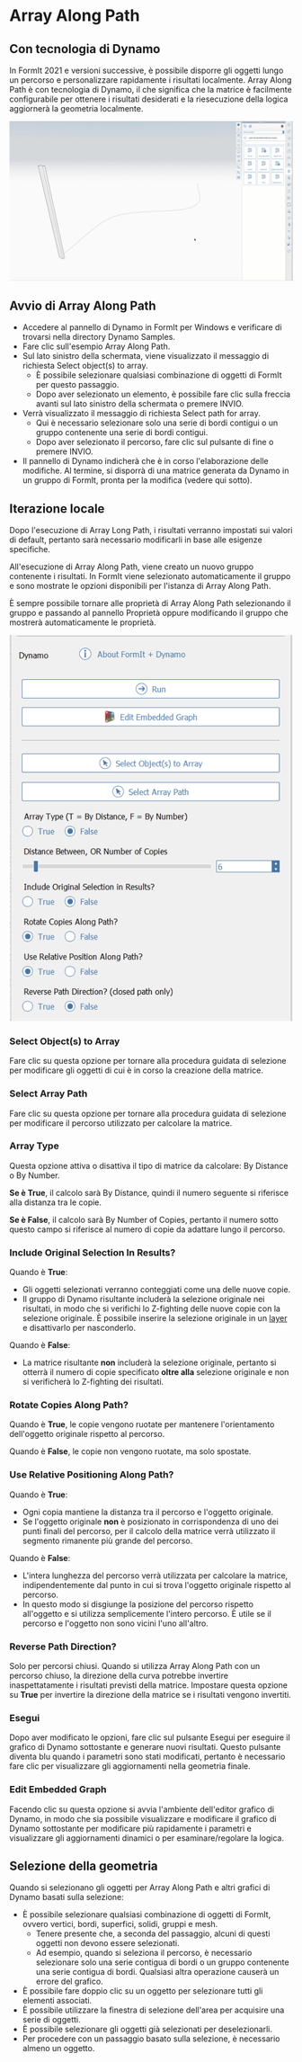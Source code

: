 # Array Along Path

## Con tecnologia di Dynamo

In FormIt 2021 e versioni successive, è possibile disporre gli oggetti lungo un percorso e personalizzare rapidamente i risultati localmente. Array Along Path è con tecnologia di Dynamo, il che significa che la matrice è facilmente configurabile per ottenere i risultati desiderati e la riesecuzione della logica aggiornerà la geometria localmente.

![](../.gitbook/assets/array-along-path.gif)

## Avvio di Array Along Path

* Accedere al pannello di Dynamo in FormIt per Windows e verificare di trovarsi nella directory Dynamo Samples.
* Fare clic sull'esempio Array Along Path.
* Sul lato sinistro della schermata, viene visualizzato il messaggio di richiesta Select object\(s\) to array.
   * È possibile selezionare qualsiasi combinazione di oggetti di FormIt per questo passaggio.
   * Dopo aver selezionato un elemento, è possibile fare clic sulla freccia avanti sul lato sinistro della schermata o premere INVIO.
* Verrà visualizzato il messaggio di richiesta Select path for array.
   * Qui è necessario selezionare solo una serie di bordi contigui o un gruppo contenente una serie di bordi contigui.
   * Dopo aver selezionato il percorso, fare clic sul pulsante di fine o premere INVIO.
* Il pannello di Dynamo indicherà che è in corso l'elaborazione delle modifiche. Al termine, si disporrà di una matrice generata da Dynamo in un gruppo di FormIt, pronta per la modifica \(vedere qui sotto\).

## Iterazione locale

Dopo l'esecuzione di Array Long Path, i risultati verranno impostati sui valori di default, pertanto sarà necessario modificarli in base alle esigenze specifiche.

All'esecuzione di Array Along Path, viene creato un nuovo gruppo contenente i risultati. In FormIt viene selezionato automaticamente il gruppo e sono mostrate le opzioni disponibili per l'istanza di Array Along Path.

È sempre possibile tornare alle proprietà di Array Along Path selezionando il gruppo e passando al pannello Proprietà oppure modificando il gruppo che mostrerà automaticamente le proprietà.

![](../.gitbook/assets/array-along-path-options.png)

### Select Object\(s\) to Array <a id="run"></a>

Fare clic su questa opzione per tornare alla procedura guidata di selezione per modificare gli oggetti di cui è in corso la creazione della matrice.

### Select Array Path

Fare clic su questa opzione per tornare alla procedura guidata di selezione per modificare il percorso utilizzato per calcolare la matrice.

### Array Type <a id="run"></a>

Questa opzione attiva o disattiva il tipo di matrice da calcolare: By Distance o By Number.

**Se è True**, il calcolo sarà By Distance, quindi il numero seguente si riferisce alla distanza tra le copie.

**Se è False**, il calcolo sarà By Number of Copies, pertanto il numero sotto questo campo si riferisce al numero di copie da adattare lungo il percorso.

### Include Original Selection In Results?

Quando è **True**:

* Gli oggetti selezionati verranno conteggiati come una delle nuove copie.
* Il gruppo di Dynamo risultante includerà la selezione originale nei risultati, in modo che si verifichi lo Z-fighting delle nuove copie con la selezione originale. È possibile inserire la selezione originale in un [layer](layers.md) e disattivarlo per nasconderlo.

Quando è **False**:

* La matrice risultante **non** includerà la selezione originale, pertanto si otterrà il numero di copie specificato **oltre alla** selezione originale e non si verificherà lo Z-fighting dei risultati.

### Rotate Copies Along Path?

Quando è **True**, le copie vengono ruotate per mantenere l'orientamento dell'oggetto originale rispetto al percorso.

Quando è **False**, le copie non vengono ruotate, ma solo spostate.

### Use Relative Positioning Along Path?

Quando è **True**:

* Ogni copia mantiene la distanza tra il percorso e l'oggetto originale.
* Se l'oggetto originale **non** è posizionato in corrispondenza di uno dei punti finali del percorso, per il calcolo della matrice verrà utilizzato il segmento rimanente più grande del percorso.

Quando è **False**:

* L'intera lunghezza del percorso verrà utilizzata per calcolare la matrice, indipendentemente dal punto in cui si trova l'oggetto originale rispetto al percorso.
* In questo modo si disgiunge la posizione del percorso rispetto all'oggetto e si utilizza semplicemente l'intero percorso. È utile se il percorso e l'oggetto non sono vicini l'uno all'altro.

### Reverse Path Direction?

Solo per percorsi chiusi. Quando si utilizza Array Along Path con un percorso chiuso, la direzione della curva potrebbe invertire inaspettatamente i risultati previsti della matrice. Impostare questa opzione su **True** per invertire la direzione della matrice se i risultati vengono invertiti.

### Esegui <a id="run"></a>

Dopo aver modificato le opzioni, fare clic sul pulsante Esegui per eseguire il grafico di Dynamo sottostante e generare nuovi risultati. Questo pulsante diventa blu quando i parametri sono stati modificati, pertanto è necessario fare clic per visualizzare gli aggiornamenti nella geometria finale.‌

### Edit Embedded Graph <a id="edit-embedded-graph"></a>

Facendo clic su questa opzione si avvia l'ambiente dell'editor grafico di Dynamo, in modo che sia possibile visualizzare e modificare il grafico di Dynamo sottostante per modificare più rapidamente i parametri e visualizzare gli aggiornamenti dinamici o per esaminare/regolare la logica.



## Selezione della geometria

Quando si selezionano gli oggetti per Array Along Path e altri grafici di Dynamo basati sulla selezione:

* È possibile selezionare qualsiasi combinazione di oggetti di FormIt, ovvero vertici, bordi, superfici, solidi, gruppi e mesh.
   * Tenere presente che, a seconda del passaggio, alcuni di questi oggetti non devono essere selezionati.
   * Ad esempio, quando si seleziona il percorso, è necessario selezionare solo una serie contigua di bordi o un gruppo contenente una serie contigua di bordi. Qualsiasi altra operazione causerà un errore del grafico.
* È possibile fare doppio clic su un oggetto per selezionare tutti gli elementi associati.
* È possibile utilizzare la finestra di selezione dell'area per acquisire una serie di oggetti.
* È possibile selezionare gli oggetti già selezionati per deselezionarli.
* Per procedere con un passaggio basato sulla selezione, è necessario almeno un oggetto.



